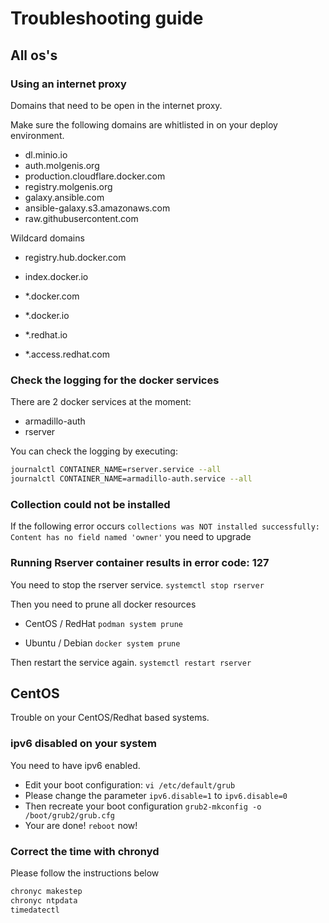 # Troubleshooting guide

## All os's

### Using an internet proxy
Domains that need to be open in the internet proxy. 

Make sure the following domains are whitlisted in on your deploy environment.

* dl.minio.io
* auth.molgenis.org
* production.cloudflare.docker.com
* registry.molgenis.org
* galaxy.ansible.com
* ansible-galaxy.s3.amazonaws.com
* raw.githubusercontent.com

Wildcard domains
* registry.hub.docker.com
* index.docker.io

* *.docker.com
* *.docker.io
* *.redhat.io
* *.access.redhat.com

### Check the logging for the docker services
There are 2 docker services at the moment:
- armadillo-auth
- rserver

You can check the logging by executing:
```bash
journalctl CONTAINER_NAME=rserver.service --all
journalctl CONTAINER_NAME=armadillo-auth.service --all
```
### Collection could not be installed
If the following error occurs `collections was NOT installed successfully: Content has no field named 'owner'` you need to upgrade 

### Running Rserver container results in error code: 127
You need to stop the rserver service.
`systemctl stop rserver`

Then you need to prune all docker resources
* CentOS / RedHat
  `podman system prune`

* Ubuntu / Debian
  `docker system prune`

Then restart the service again. 
`systemctl restart rserver`

## CentOS
Trouble on your CentOS/Redhat based systems.

### ipv6 disabled on your system
You need to have ipv6 enabled.

* Edit your boot configuration: `vi /etc/default/grub`
* Please change the parameter `ipv6.disable=1` to `ipv6.disable=0`
* Then recreate your boot configuration `grub2-mkconfig -o /boot/grub2/grub.cfg`
* Your are done! `reboot` now!

### Correct the time with chronyd
Please follow the instructions below

```bash
chronyc makestep
chronyc ntpdata
timedatectl
```